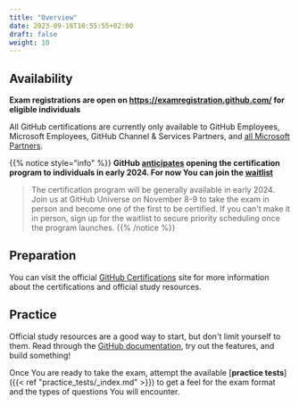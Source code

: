 ```yaml
---
title: "Overview"
date: 2023-09-18T10:55:55+02:00
draft: false
weight: 10
---
```



## Availability

**Exam registrations are open on https://examregistration.github.com/ for eligible individuals**

All GitHub certifications are currently only available to GitHub Employees, Microsoft Employees, GitHub Channel & Services Partners, and [all Microsoft Partners](https://techcommunity.microsoft.com/t5/news-from-microsoft-norway/github-certs-are-now-available-for-all-partners/ba-p/3808333). 


{{% notice style="info" %}}
**GitHub [ anticipates](https://examregistration.github.com/waitlist/certifications) opening the certification program to individuals in early 2024. For now You can join the [waitlist](https://examregistration.github.com/waitlist/certifications)**

> The certification program will be generally available in early 2024. Join us at GitHub Universe on November 8-9 to take the exam in person and become one of the first to be certified. If you can't make it in person, sign up for the waitlist to secure priority scheduling once the program launches.
{{% /notice %}}



## Preparation

You can visit the official [GitHub Certifications](https://resources.github.com/learn/certifications/) site for more information about the certifications and official study resources. 


## Practice
Official study resources are a good way to start, but don't limit yourself to them. Read through the [GitHub documentation](https://docs.github.com/en/actions), try out the features, and build something!

Once You are ready to take the exam, attempt the available [**practice tests**]({{< ref "practice_tests/_index.md" >}}) to get a feel for the exam format and the types of questions You will encounter. 
